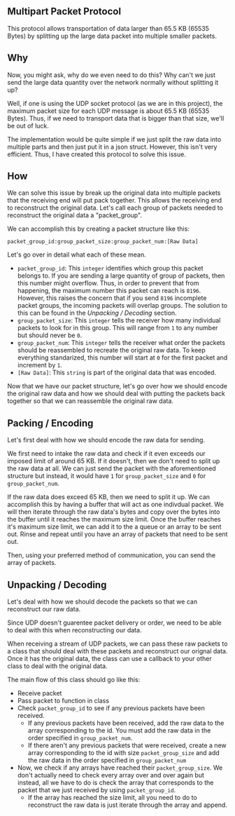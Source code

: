 Multipart Packet Protocol
---

This protocol allows transportation of data larger than 65.5 KB (65535 Bytes) by splitting up the large data packet into multiple smaller packets.

Why 
--
Now, you might ask, why do we even need to do this? Why can't we just send the large data quantity over the network normally without splitting it up?

Well, if one is using the UDP socket protocol (as we are in this project), the maximum packet size for each UDP message is about 65.5 KB (65535 Bytes). Thus, if we need to transport data that is bigger than that size, we'll be out of luck. 

The implementation would be quite simple if we just split the raw data into multiple parts and then just put it in a json struct. However, this isn't very efficient. Thus, I have created this protocol to solve this issue.

How
--

We can solve this issue by break up the original data into multiple packets that the receiving end will put pack together. This allows the receiving end to reconstruct the original data. Let's call each group of packets needed to reconstruct the original data a "packet_group".

We can accomplish this by creating a packet structure like this:

`packet_group_id:group_packet_size:group_packet_num:[Raw Data]`

Let's go over in detail what each of these mean.

 - `packet_group_id`: This `integer` identifies which group this packet belongs to. If you are sending a large quantity of group of packets, then this number might overflow. Thus, in order to prevent that from happening, the maximum number this packet can reach is `8196`. However, this raises the concern that if you send `8196` incomplete packet groups, the incoming packets will overlap groups. The solution to this can be found in the *Unpacking / Decoding* section.
 - `group_packet_size`: This `integer` tells the receiver how many individual packets to look for in this group. This will range from `1` to any number but should never be `0`.
 - `group_packet_num`: This `integer` tells the receiver what order the packets should be reassembled to recreate the original raw data. To keep everything standarized, this number will start at `0` for the first packet and increment by `1`.
 - `[Raw Data]`: This `string` is part of the original data that was encoded.

Now that we have our packet structure, let's go over how we should encode the original raw data and how we should deal with putting the packets back together so that we can reassemble the original raw data.

Packing / Encoding
--
Let's first deal with how we should encode the raw data for sending. 

We first need to intake the raw data and check if it even exceeds our imposed limit of around 65 KB. If it doesn't, then we don't need to split up the raw data at all. We can just send the packet with the aforementioned structure  but instead, it would have `1` for `group_packet_size` and `0` for `group_packet_num`.

If the raw data does exceed 65 KB, then we need to split it up. We can accomplish this by having a buffer that will act as one indivdual packet. We will then iterate through the raw data's bytes and copy over the bytes into the buffer until it reaches the maximum size limit. Once the buffer reaches it's maximum size limit,  we can add it to the a queue or an array to be sent out. Rinse and repeat until you have an array of packets that need to be sent out. 

Then, using your preferred method of communication, you can send the array of packets.

Unpacking / Decoding
--
Let's deal with how we should decode the packets so that we can reconstruct our raw data.

Since UDP doesn't guarentee packet delivery or order, we need to be able to deal with this when reconstructing our data. 

When receiving a stream of UDP packets, we can pass these raw packets to a class that should deal with these packets and reconstruct our orignal data. Once it has the original data, the class can use a callback to your other class to deal with the original data.

The main flow of this class should go like this:

 - Receive packet
 - Pass packet to function in class
 - Check `packet_group_id` to see if any previous packets have been received. 
	 - If any previous packets have been received, add the raw data to the array corresponding to the id. You must add the raw data in the order specified in `group_packet_num`.
	 - If there aren't any previous packets that were received, create a new array corresponding to the id with size `packet_group_size` and add the raw data in the order specified in `group_packet_num`
 - Now, we check if any arrays have reached their `packet_group_size`. We don't actually need to check every array over and over again but instead, all we have to do is check the array that corresponds to the packet that we just received by using `packet_group_id`.
	 - If the array has reached the size limit, all you need to do to reconstruct the raw data is just iterate through the array and append.

